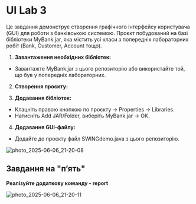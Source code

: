 # UI Lab 3
Це завдання демонструє створення графічного інтерфейсу користувача (GUI) для роботи з банківською системою. Проєкт побудований на базі бібліотеки MyBank.jar, яка містить усі класи з попередніх лабораторних робіт (Bank, Customer, Account тощо).
1. **Завантаження необхідних бібліотек:**
- Завантажте MyBank.jar з цього репозиторію або використайте той, що був у попередніх лабораторних.

2. **Створення проєкту:**

3. **Додавання бібліотек:**
- Клацніть правою кнопкою по проєкту → Properties → Libraries.
- Натисніть Add JAR/Folder, виберіть MyBank.jar → OK.

4. **Додавання GUI-файлу:**
- Додайте до проєкту файл SWINGdemo.java з цього репозиторію.

![photo_2025-06-06_21-20-08](https://github.com/user-attachments/assets/881a817c-706e-483c-a386-076ea8107881)


##  Завдання на "п’ять"
**Реалізуйте додаткову команду - report**

![photo_2025-06-06_21-20-11](https://github.com/user-attachments/assets/87584dde-2b86-4347-be54-72474f6f32fd)
